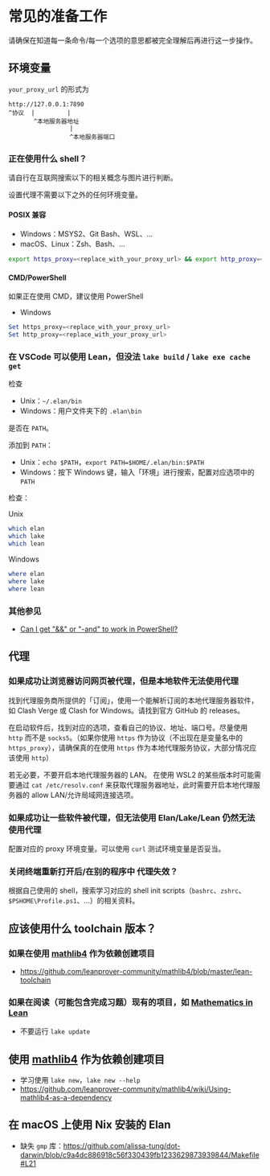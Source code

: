 # 常见的准备工作

请确保在知道每一条命令/每一个选项的意思都被完全理解后再进行这一步操作。

## 环境变量

`your_proxy_url` 的形式为

```
http://127.0.0.1:7890
^协议  |         |
       ^本地服务器地址
                 |
                 ^本地服务器端口
```

### 正在使用什么 shell？

请自行在互联网搜索以下的相关概念与图片进行判断。

设置代理不需要以下之外的任何环境变量。

#### POSIX 兼容

- Windows：MSYS2、Git Bash、WSL、…
- macOS、Linux：Zsh、Bash、…

```sh
export https_proxy=<replace_with_your_proxy_url> && export http_proxy=<replace_with_your_proxy_url>
```

#### CMD/PowerShell

如果正在使用 CMD，建议使用 PowerShell

- Windows

```PowerShell
Set https_proxy=<replace_with_your_proxy_url>
Set http_proxy=<replace_with_your_proxy_url>
```

### 在 VSCode 可以使用 Lean，但没法 `lake build` / `lake exe cache get`

检查

- Unix：`~/.elan/bin`
- Windows：用户文件夹下的 `.elan\bin`

是否在 `PATH`。

添加到 `PATH`：

- Unix：`echo $PATH`，`export PATH=$HOME/.elan/bin:$PATH`
- Windows：按下 Windows 键，输入「环境」进行搜索，配置对应选项中的 `PATH`

检查：

Unix

```sh
which elan
which lake
which lean
```

Windows

```PowerShell
where elan
where lake
where lean
```

### 其他参见

- [Can I get "&&" or "-and" to work in PowerShell?](https://stackoverflow.com/questions/563600/can-i-get-or-and-to-work-in-powershell)

## 代理

### 如果成功让浏览器访问网页被代理，但是本地软件无法使用代理

找到代理服务商所提供的「订阅」，使用一个能解析订阅的本地代理服务器软件，如 Clash
Verge 或 Clash for Windows。请找到官方 GitHub 的 releases。

在启动软件后，找到对应的选项，查看自己的协议、地址、端口号。尽量使用 `http`
而不是 `socks5`。（如果你使用 `https` 作为协议（不出现在是变量名中的
`https_proxy`），请确保真的在使用 `https`
作为本地代理服务协议，大部分情况应该使用 `http`）

若无必要，不要开启本地代理服务器的 LAN。
在使用 WSL2 的某些版本时可能需要通过 `cat /etc/resolv.conf` 来获取代理服务器地址，此时需要开启本地代理服务器的 allow LAN/允许局域网连接选项。

### 如果成功让一些软件被代理，但无法使用 Elan/Lake/Lean 仍然无法使用代理

配置对应的 proxy 环境变量。可以使用 `curl` 测试环境变量是否妥当。

### 关闭终端重新打开后/在别的程序中 代理失效？

根据自己使用的 shell，搜索学习对应的 shell init
scripts（`bashrc`、`zshrc`、`$PSHOME\Profile.ps1`、…）的相关资料。

## 应该使用什么 toolchain 版本？

### 如果在使用 [mathlib4](https://github.com/leanprover-community/mathlib4) 作为依赖创建项目

- https://github.com/leanprover-community/mathlib4/blob/master/lean-toolchain

### 如果在阅读（可能包含完成习题）现有的项目，如 [Mathematics in Lean](https://github.com/leanprover-community/mathematics_in_lean)

- 不要运行 `lake update`

## 使用 [mathlib4](https://github.com/leanprover-community/mathlib4) 作为依赖创建项目

- 学习使用 `lake new`，`lake new --help`
- https://github.com/leanprover-community/mathlib4/wiki/Using-mathlib4-as-a-dependency

## 在 macOS 上使用 Nix 安装的 Elan

- 缺失 `gmp`
  库：https://github.com/alissa-tung/dot-darwin/blob/c9a4dc886918c56f330439fb1233629873939844/Makefile#L21
